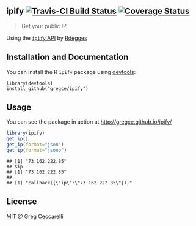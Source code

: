 
ipify [![Travis-CI Build Status](https://travis-ci.org/gregce/ipify.svg?branch=master)](https://travis-ci.org/gregce/ipify) [![Coverage Status](https://coveralls.io/repos/github/gregce/ipify/badge.svg?branch=master)](https://coveralls.io/github/gregce/ipify?branch=master)
--------------------------------------------------------------------------------------------------------------------------------------------------------------------------------------------------------------------------------------------------------------------------------

> Get your public IP

Using the [`ipify` API](https://www.ipify.org) by [Rdegges](https://github.com/rdegges)

Installation and Documentation
------------------------------

You can install the R `ipify` package using [devtools](https://github.com/hadley/devtools):

    library(devtools)
    install_github("gregce/ipify")

Usage
-----

You can see the package in action at <http://gregce.github.io/ipify/>

``` r
library(ipify)
get_ip()
get_ip(format="json")
get_ip(format="jsonp")
```

    ## [1] "73.162.222.85"
    ## $ip
    ## [1] "73.162.222.85"
    ## 
    ## [1] "callback({\"ip\":\"73.162.222.85\"});"

License
-------

[MIT](https://opensource.org/licenses/MIT) @ [Greg Ceccarelli](https://www.linkedin.com/in/gregceccarelli)
